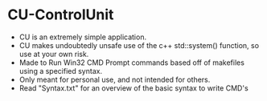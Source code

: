 # CU-ControlUnit
- CU is an extremely simple application.
- CU makes undoubtedly unsafe use of the c++ std::system() function, so use at your own risk.
- Made to Run Win32 CMD Prompt commands based off of makefiles using a specified syntax. 
- Only meant for personal use, and not intended for others.
- Read "Syntax.txt" for an overview of the basic syntax to write CMD's

